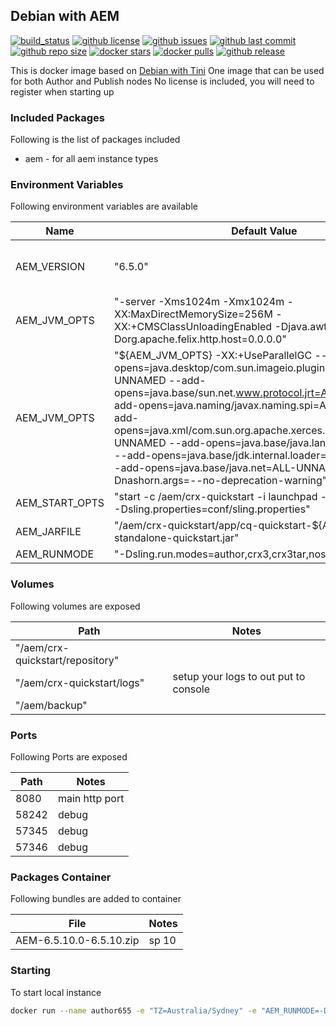 ## Debian with AEM

[![build_status](https://github.com/aem-design/docker-aem/workflows/build/badge.svg?branch=6.5.10.0-jdk11-arm)](https://github.com/aem-design/docker-aem/actions?query=workflow%3Abuild+branch%3A6.5.10.0-jdk11-arm)
[![github license](https://img.shields.io/github/license/aem-design/aem)](https://github.com/aem-design/aem) 
[![github issues](https://img.shields.io/github/issues/aem-design/aem)](https://github.com/aem-design/aem) 
[![github last commit](https://img.shields.io/github/last-commit/aem-design/aem)](https://github.com/aem-design/aem) 
[![github repo size](https://img.shields.io/github/repo-size/aem-design/aem)](https://github.com/aem-design/aem) 
[![docker stars](https://img.shields.io/docker/stars/aemdesign/aem)](https://hub.docker.com/r/aemdesign/aem) 
[![docker pulls](https://img.shields.io/docker/pulls/aemdesign/aem)](https://hub.docker.com/r/aemdesign/aem) 
[![github release](https://img.shields.io/github/release/aem-design/aem)](https://github.com/aem-design/aem)

This is docker image based on [Debian with Tini](https://github.com/aem-design/docker-tini/tree/debian-arm)
One image that can be used for both Author and Publish nodes
No license is included, you will need to register when starting up

### Included Packages

Following is the list of packages included

* aem                   - for all aem instance types

### Environment Variables

Following environment variables are available

| Name           | Default Value                                                                                                                                                                                                                                                                                                                                                                                                                                                                       | Notes                  |
|----------------|-------------------------------------------------------------------------------------------------------------------------------------------------------------------------------------------------------------------------------------------------------------------------------------------------------------------------------------------------------------------------------------------------------------------------------------------------------------------------------------|------------------------|
| AEM_VERSION    | "6.5.0"                                                                                                                                                                                                                                                                                                                                                                                                                                                                             | only used during build |
| AEM_JVM_OPTS   | "-server -Xms1024m -Xmx1024m -XX:MaxDirectMemorySize=256M -XX:+CMSClassUnloadingEnabled -Djava.awt.headless=true -Dorg.apache.felix.http.host=0.0.0.0"                                                                                                                                                                                                                                                                                                                              |                        |
| AEM_JVM_OPTS   | "${AEM_JVM_OPTS} -XX:+UseParallelGC --add-opens=java.desktop/com.sun.imageio.plugins.jpeg=ALL-UNNAMED --add-opens=java.base/sun.net.www.protocol.jrt=ALL-UNNAMED --add-opens=java.naming/javax.naming.spi=ALL-UNNAMED --add-opens=java.xml/com.sun.org.apache.xerces.internal.dom=ALL-UNNAMED --add-opens=java.base/java.lang=ALL-UNNAMED --add-opens=java.base/jdk.internal.loader=ALL-UNNAMED --add-opens=java.base/java.net=ALL-UNNAMED -Dnashorn.args=--no-deprecation-warning" |                        |
| AEM_START_OPTS | "start -c /aem/crx-quickstart -i launchpad -p 8080 -a 0.0.0.0 -Dsling.properties=conf/sling.properties"                                                                                                                                                                                                                                                                                                                                                                             |                        |
| AEM_JARFILE    | "/aem/crx-quickstart/app/cq-quickstart-${AEM_VERSION}-standalone-quickstart.jar"                                                                                                                                                                                                                                                                                                                                                                                                    |                        |
| AEM_RUNMODE    | "-Dsling.run.modes=author,crx3,crx3tar,nosamplecontent"                                                                                                                                                                                                                                                                                                                                                                                                                             |                        |


### Volumes

Following volumes are exposed

| Path                             | Notes                                 |
|----------------------------------|---------------------------------------|
| "/aem/crx-quickstart/repository" |                                       |
| "/aem/crx-quickstart/logs"       | setup your logs to out put to console |
| "/aem/backup"                    |                                       |

### Ports

Following Ports are exposed

| Path  | Notes          |
|-------|----------------|
| 8080  | main http port |
| 58242 | debug          |
| 57345 | debug          |
| 57346 | debug          |

### Packages Container

Following bundles are added to container

| File                    | Notes                       |
|-------------------------|-----------------------------|
| AEM-6.5.10.0-6.5.10.zip | sp 10                       |


### Starting

To start local instance

```bash
docker run --name author655 -e "TZ=Australia/Sydney" -e "AEM_RUNMODE=-Dsling.run.modes=author,crx3,crx3tar,forms,localdev" -e "AEM_JVM_OPTS=-server -Xms248m -Xmx1524m -XX:MaxDirectMemorySize=256M -XX:+CMSClassUnloadingEnabled -Djava.awt.headless=true -Dorg.apache.felix.http.host=0.0.0.0 -Xdebug -Xrunjdwp:transport=dt_socket,server=y,address=58242,suspend=n -XX:+UseParallelGC --add-opens=java.desktop/com.sun.imageio.plugins.jpeg=ALL-UNNAMED --add-opens=java.base/sun.net.www.protocol.jrt=ALL-UNNAMED --add-opens=java.naming/javax.naming.spi=ALL-UNNAMED --add-opens=java.xml/com.sun.org.apache.xerces.internal.dom=ALL-UNNAMED --add-opens=java.base/java.lang=ALL-UNNAMED --add-opens=java.base/jdk.internal.loader=ALL-UNNAMED --add-opens=java.base/java.net=ALL-UNNAMED -Dnashorn.args=--no-deprecation-warning" -p4502:8080 -p30303:58242 -d aemdesign/aem:6.5.10.0-jdk11
``` 
